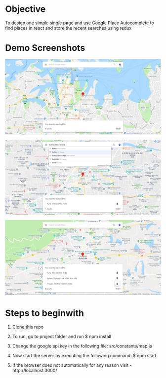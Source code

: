 # Objective

To design one simple single page and use Google Place Autocomplete to find places in react and store the recent searches using redux

# Demo Screenshots

![alt text](https://raw.githubusercontent.com/kanna-selvaramu/search_place/master/screenshot/search_1.png) 

![alt text](https://raw.githubusercontent.com/kanna-selvaramu/search_place/master/screenshot/search_2.png) 

![alt text](https://raw.githubusercontent.com/kanna-selvaramu/search_place/master/screenshot/search_3.png) 

# Steps to beginwith 

1. Clone this repo

2. To run, go to project folder and run
$ npm install

3. Change the google api key in the following file: src/constants/map.js

4. Now start the server by executing the following command:
$ npm start

5. If the browser does not automatically for any reason visit - http://localhost:3000/
